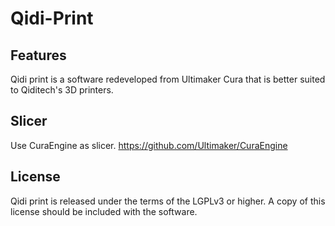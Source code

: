 # Qidi-Print
## Features
Qidi print is a software redeveloped from Ultimaker Cura that is better suited to Qiditech's 3D printers.
## Slicer
Use CuraEngine as slicer.
https://github.com/Ultimaker/CuraEngine
## License
Qidi print is released under the terms of the LGPLv3 or higher. A copy of this license should be included with the software.
